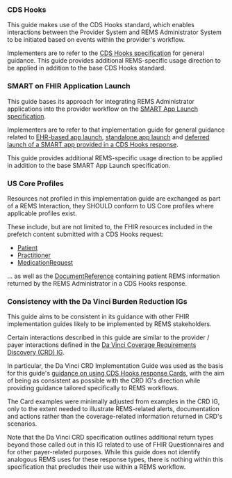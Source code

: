 ### CDS Hooks

This guide makes use of the CDS Hooks standard, which enables interactions between the Provider System and REMS Administrator System to be initiated based on events within the provider's workflow.

Implementers are to refer to the [CDS Hooks specification](https://cds-hooks.hl7.org/2.0) for general guidance. This guide provides additional REMS-specific usage direction to be applied in addition to the base CDS Hooks standard. 

<p></p>

### SMART on FHIR Application Launch

This guide bases its approach for integrating REMS Administrator applications into the provider workflow on the [SMART App Launch specification](https://hl7.org/fhir/smart-app-launch).

Implementers are to refer to that implementation guide for general guidance related to [EHR-based app launch](https://hl7.org/fhir/smart-app-launch/app-launch.html#launch-app-ehr-launch), [standalone app launch](https://hl7.org/fhir/smart-app-launch/app-launch.html#launch-app-standalone-launch) and [deferred launch of a SMART app provided in a CDS Hooks response](https://hl7.org/fhir/smart-app-launch/task-launch.html). 

This guide provides additional REMS-specific usage direction to be applied in addition to the base SMART App Launch specification. 

<p></p>

### US Core Profiles

Resources not profiled in this implementation guide are exchanged as part of a REMS Interaction, they SHOULD conform to US Core profiles where applicable profiles exist. 

These include, but are not limited to, the FHIR resources included in the prefetch content submitted with a CDS Hooks request:

- [Patient](https://www.hl7.org/fhir/us/core/StructureDefinition-us-core-patient.html)
- [Practitioner](https://www.hl7.org/fhir/us/core/StructureDefinition-us-core-practitioner.html)
- [MedicationRequest](https://www.hl7.org/fhir/us/core/StructureDefinition-us-core-medicationrequest.html)

... as well as the [DocumentReference](https://hl7.org/fhir/us/core/StructureDefinition-us-core-documentreference.html) containing patient REMS information returned by the REMS Administrator in a CDS Hooks response.

<p></p>

### Consistency with the Da Vinci Burden Reduction IGs

This guide aims to be consistent in its guidance with other FHIR implementation guides likely to be implemented by REMS stakeholders. 

Certain interactions described in this guide are similar to the provider / payer interactions defined in the [Da Vinci Coverage Requirements Discovery \(CRD\) IG](https://hl7.org/fhir/us/davinci-crd).

In particular, the Da Vinci CRD Implementation Guide was used as the basis for this guide's [guidance on using CDS Hooks response Cards](cds-cards.html), with the aim of being as consistent as possible with the CRD IG's direction while providing guidance tailored specifically to REMS workflows. 

The Card examples were minimally adjusted from examples in the CRD IG, only to the extent needed to illustrate REMS-related alerts, documentation and actions rather than the coverage-related information returned in CRD's scenarios. 

Note that the Da Vinci CRD specification outlines additional return types beyond those called out in this IG related to use of FHIR Questionnaires and for other payer-related purposes. While this guide does not identify analogous REMS uses for these response types, there is nothing within this specification that precludes their use within a REMS workflow.

<p></p>
<p></p>




<p></p>
<p></p>

